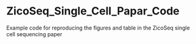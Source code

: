 # ZicoSeq_Single_Cell_Papar_Code
 Example code for reproducing the figures and table in the ZicoSeq single cell sequencing paper
